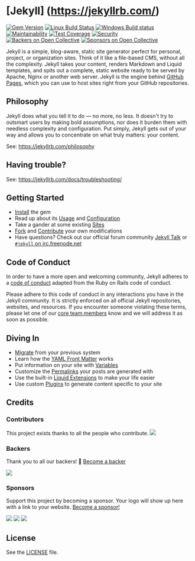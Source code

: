 # [Jekyll] (https://jekyllrb.com/)

[![Gem Version](https://img.shields.io/gem/v/jekyll.svg)][ruby-gems]
[![Linux Build Status](https://img.shields.io/travis/jekyll/jekyll/master.svg?label=Linux%20build)][travis]
[![Windows Build status](https://img.shields.io/appveyor/ci/jekyll/jekyll/master.svg?label=Windows%20build)][appveyor]
[![Maintainability](https://api.codeclimate.com/v1/badges/8ba0cb5b17bb9848e128/maintainability)][codeclimate]
[![Test Coverage](https://api.codeclimate.com/v1/badges/8ba0cb5b17bb9848e128/test_coverage)][coverage]
[![Security](https://hakiri.io/github/jekyll/jekyll/master.svg)][hakiri]
[![Backers on Open Collective](https://opencollective.com/jekyll/backers/badge.svg)](#backers)
[![Sponsors on Open Collective](https://opencollective.com/jekyll/sponsors/badge.svg)](#sponsors) 

[ruby-gems]: https://rubygems.org/gems/jekyll
[codeclimate]: https://codeclimate.com/github/jekyll/jekyll
[coverage]: https://codeclimate.com/github/jekyll/jekyll/coverage
[hakiri]: https://hakiri.io/github/jekyll/jekyll/master
[travis]: https://travis-ci.org/jekyll/jekyll
[appveyor]: https://ci.appveyor.com/project/jekyll/jekyll/branch/master

Jekyll is a simple, blog-aware, static site generator perfect for personal, project, or organization sites. Think of it like a file-based CMS, without all the complexity. Jekyll takes your content, renders Markdown and Liquid templates, and spits out a complete, static website ready to be served by Apache, Nginx or another web server. Jekyll is the engine behind [GitHub Pages](https://pages.github.com), which you can use to host sites right from your GitHub repositories.

## Philosophy

Jekyll does what you tell it to do — no more, no less. It doesn't try to outsmart users by making bold assumptions, nor does it burden them with needless complexity and configuration. Put simply, Jekyll gets out of your way and allows you to concentrate on what truly matters: your content.

See: https://jekyllrb.com/philosophy

## Having trouble?

See: https://jekyllrb.com/docs/troubleshooting/

## Getting Started

* [Install](https://jekyllrb.com/docs/installation/) the gem
* Read up about its [Usage](https://jekyllrb.com/docs/usage/) and [Configuration](https://jekyllrb.com/docs/configuration/)
* Take a gander at some existing [Sites](https://wiki.github.com/jekyll/jekyll/sites)
* [Fork](https://github.com/jekyll/jekyll/fork) and [Contribute](https://jekyllrb.com/docs/contributing/) your own modifications
* Have questions? Check out our official forum community [Jekyll Talk](https://talk.jekyllrb.com/) or [`#jekyll` on irc.freenode.net](https://botbot.me/freenode/jekyll/)

## Code of Conduct

In order to have a more open and welcoming community, Jekyll adheres to a
[code of conduct](CODE_OF_CONDUCT.markdown) adapted from the Ruby on Rails code of
conduct.

Please adhere to this code of conduct in any interactions you have in the
Jekyll community. It is strictly enforced on all official Jekyll
repositories, websites, and resources. If you encounter someone violating
these terms, please let one of our [core team members](https://jekyllrb.com/team/#core-team) know and we will address it as soon as possible.

## Diving In

* [Migrate](http://import.jekyllrb.com/docs/home/) from your previous system
* Learn how the [YAML Front Matter](https://jekyllrb.com/docs/frontmatter/) works
* Put information on your site with [Variables](https://jekyllrb.com/docs/variables/)
* Customize the [Permalinks](https://jekyllrb.com/docs/permalinks/) your posts are generated with
* Use the built-in [Liquid Extensions](https://jekyllrb.com/docs/templates/) to make your life easier
* Use custom [Plugins](https://jekyllrb.com/docs/plugins/) to generate content specific to your site

## Credits

### Contributors

This project exists thanks to all the people who contribute.
<a href="graphs/contributors"><img src="https://opencollective.com/jekyll/contributors.svg?width=890&button=false" /></a>

### Backers

Thank you to all our backers! 🙏 [Become a backer](https://opencollective.com/jekyll#backer)

<a href="https://opencollective.com/jekyll#backers" target="_blank"><img src="https://opencollective.com/jekyll/backers.svg?width=890" /></a>

### Sponsors

Support this project by becoming a sponsor. Your logo will show up here with a link to your website. [Become a sponsor!](https://opencollective.com/jekyll#sponsor)

<a href="https://opencollective.com/jekyll/sponsor/0/website" target="_blank"><img src="https://opencollective.com/jekyll/sponsor/0/avatar.svg" /></a>
<a href="https://opencollective.com/jekyll/sponsor/1/website" target="_blank"><img src="https://opencollective.com/jekyll/sponsor/1/avatar.svg" /></a>
<a href="https://opencollective.com/jekyll/sponsor/2/website" target="_blank"><img src="https://opencollective.com/jekyll/sponsor/2/avatar.svg" /></a>


## License

See the [LICENSE](https://github.com/jekyll/jekyll/blob/master/LICENSE) file.
